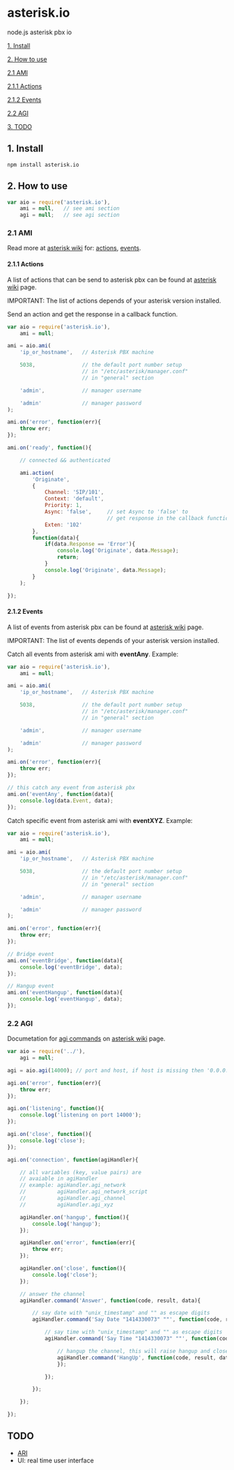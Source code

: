 # asterisk.io

node.js asterisk pbx io

[1. Install](#1-install)

[2. How to use](#2-how-to-use)

[2.1 AMI](#2-1-ami)

[2.1.1 Actions](#2-1-1-actions)

[2.1.2 Events](#2-1-2-events)

[2.2 AGI](#2-2-agi)

[3. TODO](#3-todo)

## 1. Install

```
npm install asterisk.io
```

## 2. How to use

```javascript
var aio = require('asterisk.io'),
    ami = null,   // see ami section
    agi = null;   // see agi section
```

### 2.1 AMI

Read more at [asterisk wiki](https://wiki.asterisk.org/wiki/display/AST/Asterisk+13+Documentation) for: [actions](https://wiki.asterisk.org/wiki/display/AST/Asterisk+13+AMI+Actions), [events](https://wiki.asterisk.org/wiki/display/AST/Asterisk+13+AMI+Events).

#### 2.1.1 Actions

A list of actions that can be send to asterisk pbx can be found at [asterisk wiki](https://wiki.asterisk.org/wiki/display/AST/Asterisk+13+AMI+Actions) page.

IMPORTANT: The list of actions depends of your asterisk version installed.

Send an action and get the response in a callback function.

```javascript
var aio = require('asterisk.io'),
    ami = null;

ami = aio.ami(
    'ip_or_hostname',   // Asterisk PBX machine

    5038,               // the default port number setup
                        // in "/etc/asterisk/manager.conf"
                        // in "general" section

    'admin',            // manager username

    'admin'             // manager password
);

ami.on('error', function(err){
    throw err;
});

ami.on('ready', function(){

    // connected && authenticated

    ami.action(
        'Originate',
        {
            Channel: 'SIP/101',
            Context: 'default',
            Priority: 1,
            Async: 'false',     // set Async to 'false' to
                                // get response in the callback function
            Exten: '102'
        },
        function(data){
            if(data.Response == 'Error'){
                console.log('Originate', data.Message);
                return;
            }
            console.log('Originate', data.Message);
        }
    );

});
```

#### 2.1.2 Events

A list of events from asterisk pbx can be found at [asterisk wiki](https://wiki.asterisk.org/wiki/display/AST/Asterisk+13+AMI+Events) page.

IMPORTANT: The list of events depends of your asterisk version installed.

Catch all events from asterisk ami with **eventAny**. Example:

```javascript
var aio = require('asterisk.io'),
    ami = null;

ami = aio.ami(
    'ip_or_hostname',   // Asterisk PBX machine

    5038,               // the default port number setup
                        // in "/etc/asterisk/manager.conf"
                        // in "general" section

    'admin',            // manager username

    'admin'             // manager password
);

ami.on('error', function(err){
    throw err;
});

// this catch any event from asterisk pbx
ami.on('eventAny', function(data){
    console.log(data.Event, data);
});
```

Catch specific event from asterisk ami with **eventXYZ**. Example:

```javascript
var aio = require('asterisk.io'),
    ami = null;

ami = aio.ami(
    'ip_or_hostname',   // Asterisk PBX machine

    5038,               // the default port number setup
                        // in "/etc/asterisk/manager.conf"
                        // in "general" section

    'admin',            // manager username

    'admin'             // manager password
);

ami.on('error', function(err){
    throw err;
});

// Bridge event
ami.on('eventBridge', function(data){
    console.log('eventBridge', data);
});

// Hangup event
ami.on('eventHangup', function(data){
    console.log('eventHangup', data);
});
```

### 2.2 AGI

Documetation for [agi commands](https://wiki.asterisk.org/wiki/display/AST/Asterisk+13+AGI+Commands) on [asterisk wiki](https://wiki.asterisk.org/wiki/display/AST/Asterisk+13+Documentation) page.

```javascript
var aio = require('../'),
    agi = null;

agi = aio.agi(14000); // port and host, if host is missing then '0.0.0.0' is used as host

agi.on('error', function(err){
    throw err;
});

agi.on('listening', function(){
    console.log('listening on port 14000');
});

agi.on('close', function(){
    console.log('close');
});

agi.on('connection', function(agiHandler){

    // all variables (key, value pairs) are
    // avaiable in agiHandler
    // example: agiHandler.agi_network
    //          agiHandler.agi_network_script
    //          agiHandler.agi_channel
    //          agiHandler.agi_xyz

    agiHandler.on('hangup', function(){
        console.log('hangup');
    });

    agiHandler.on('error', function(err){
        throw err;
    });

    agiHandler.on('close', function(){
        console.log('close');
    });

    // answer the channel
    agiHandler.command('Answer', function(code, result, data){

        // say date with "unix_timestamp" and "" as escape digits
        agiHandler.command('Say Date "1414330073" ""', function(code, result, data){

            // say time with "unix_timestamp" and "" as escape digits
            agiHandler.command('Say Time "1414330073" ""', function(code, result, data){

                // hangup the channel, this will raise hangup and close event
                agiHandler.command('HangUp', function(code, result, data){
                });

            });

        });

    });

});
```

## TODO

- [ARI](https://wiki.asterisk.org/wiki/display/AST/Asterisk+13+ARI)
- UI: real time user interface
